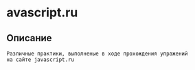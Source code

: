 # avascript.ru


 ## Описание
```
Различные практики, выполненые в ходе прохождения упражений 
на сайте javascript.ru

```